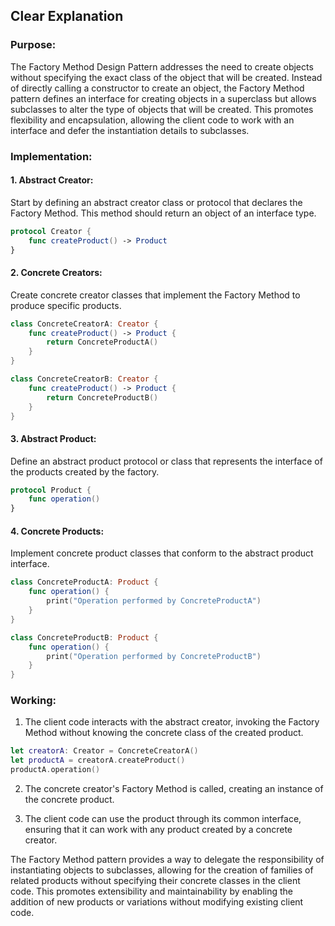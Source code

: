 ## Clear Explanation

### Purpose:

The Factory Method Design Pattern addresses the need to create objects without specifying the exact class of the object that will be created. Instead of directly calling a constructor to create an object, the Factory Method pattern defines an interface for creating objects in a superclass but allows subclasses to alter the type of objects that will be created. This promotes flexibility and encapsulation, allowing the client code to work with an interface and defer the instantiation details to subclasses.

### Implementation:

#### 1. Abstract Creator:

Start by defining an abstract creator class or protocol that declares the Factory Method. This method should return an object of an interface type.

```swift
protocol Creator {
    func createProduct() -> Product
}
```

#### 2. Concrete Creators:

Create concrete creator classes that implement the Factory Method to produce specific products.

```swift
class ConcreteCreatorA: Creator {
    func createProduct() -> Product {
        return ConcreteProductA()
    }
}

class ConcreteCreatorB: Creator {
    func createProduct() -> Product {
        return ConcreteProductB()
    }
}
```

#### 3. Abstract Product:

Define an abstract product protocol or class that represents the interface of the products created by the factory.

```swift
protocol Product {
    func operation()
}
```

#### 4. Concrete Products:

Implement concrete product classes that conform to the abstract product interface.

```swift
class ConcreteProductA: Product {
    func operation() {
        print("Operation performed by ConcreteProductA")
    }
}

class ConcreteProductB: Product {
    func operation() {
        print("Operation performed by ConcreteProductB")
    }
}
```

### Working:

1. The client code interacts with the abstract creator, invoking the Factory Method without knowing the concrete class of the created product.

```swift
let creatorA: Creator = ConcreteCreatorA()
let productA = creatorA.createProduct()
productA.operation()
```

2. The concrete creator's Factory Method is called, creating an instance of the concrete product.

3. The client code can use the product through its common interface, ensuring that it can work with any product created by a concrete creator.

The Factory Method pattern provides a way to delegate the responsibility of instantiating objects to subclasses, allowing for the creation of families of related products without specifying their concrete classes in the client code. This promotes extensibility and maintainability by enabling the addition of new products or variations without modifying existing client code.